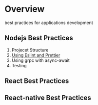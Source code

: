 # Overview
best practices for applications development

## Nodejs Best Practices
1. Projecet Structure
1. [Using Eslint and Prettier](../master/nodejs/Linter.md)
1. Using grpc with async-await
1. Testing


## React Best Practices


## React-native Best Practices

